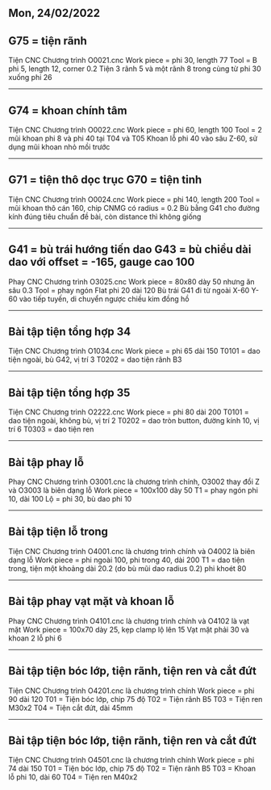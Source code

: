 Mon, 24/02/2022
-----------------------------------------------------------------
G75 = tiện rãnh
-----------------------------------------------------------------
Tiện CNC
Chương trình O0021.cnc
Work piece = phi 30, length 77
Tool = B phi 5, length 12, corner 0.2
Tiện 3 rãnh 5 và một rãnh 8 trong cùng từ phi 30 xuống phi 26

-----------------------------------------------------------------
G74 = khoan chính tâm
-----------------------------------------------------------------
Tiện CNC
Chương trình O0022.cnc
Work piece = phi 60, length 100
Tool = 2 mũi khoan phi 8 và phi 40 tại T04 và T05
Khoan lỗ phi 40 vào sâu Z-60, sử dụng mũi khoan nhỏ mồi trước

-----------------------------------------------------------------
G71 = tiện thô dọc trục
G70 = tiện tinh
-----------------------------------------------------------------
Tiện CNC
Chương trình O0024.cnc
Work piece = phi 140, length 200
Tool = mũi khoan thô cán 160, chip CNMG có radius = 0.2
Bù bằng G41 cho đường kính đúng tiêu chuẩn đề bài, còn distance thì không giống

-----------------------------------------------------------------
G41 = bù trái hướng tiến dao
G43 = bù chiều dài dao với offset = -165, gauge cao 100
-----------------------------------------------------------------
Phay CNC
Chương trình O3025.cnc
Work piece = 80x80 dày 50 nhưng ăn sâu 0.3
Tool = phay ngón Flat phi 20 dài 120
Bù trái G41 đi từ ngoài X-60 Y-60 vào tiếp tuyến, di chuyển ngược chiều kim đồng hồ

-----------------------------------------------------------------
Bài tập tiện tổng hợp 34
-----------------------------------------------------------------
Tiện CNC
Chương trình O1034.cnc
Work piece = phi 65 dài 150
T0101 = dao tiện ngoài, bù G42, vị trí 3
T0202 = dao tiện rãnh B3

-----------------------------------------------------------------
Bài tập tiện tổng hợp 35
-----------------------------------------------------------------
Tiện CNC
Chương trình O2222.cnc
Work piece = phi 80 dài 200
T0101 = dao tiện ngoài, không bù, vị trí 2
T0202 = dao tròn button, đường kính 10, vị trí 6
T0303 = dao tiện ren

-----------------------------------------------------------------
Bài tập phay lỗ
-----------------------------------------------------------------
Phay CNC
Chương trình O3001.cnc là chương trình chính, O3002 thay đổi Z và O3003 là biên dạng lỗ
Work piece = 100x100 dày 50
T1 = phay ngón phi 10, dài 100
Lộ = phi 30, bù dao phi 10

-----------------------------------------------------------------
Bài tập tiện lỗ trong
-----------------------------------------------------------------
Tiện CNC
Chương trình O4001.cnc là chương trình chính và O4002 là biên dạng lỗ
Work piece = phi ngoài 100, phi trong 40, dài 200
T1 = dao tiện trong, tiện một khoảng dài 20.2 (do bù mũi dao radius 0.2) phi khoét 80

-----------------------------------------------------------------
Bài tập phay vạt mặt và khoan lỗ
-----------------------------------------------------------------
Phay CNC
Chương trình O4101.cnc là chương trình chính và O4102 là vạt mặt
Work piece = 100x70 dày 25, kẹp clamp lộ lên 15
Vạt mặt phải 30 và khoan 2 lỗ phi 6

-----------------------------------------------------------------
Bài tập tiện bóc lớp, tiện rãnh, tiện ren và cắt đứt
-----------------------------------------------------------------
Tiện CNC
Chương trình O4201.cnc là chương trình chính
Work piece = phi 90 dài 120
T01 = Tiện bóc lớp, chip 75 độ
T02 = Tiện rãnh B5
T03 = Tiện ren M30x2
T04 = Tiện cắt đứt, dài 45mm

-----------------------------------------------------------------
Bài tập tiện bóc lớp, tiện rãnh, tiện ren và cắt đứt
-----------------------------------------------------------------
Tiện CNC
Chương trình O4501.cnc là chương trình chính
Work piece = phi 74 dài 150
T01 = Tiện bóc lớp, chip 75 độ
T02 = Tiện rãnh B5
T03 = Khoan lỗ phi 10, dài 60
T04 = Tiện ren M40x2
